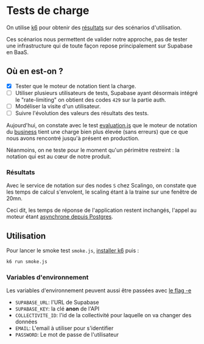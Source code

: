 # Tests de charge

On utilise [k6](https://k6.io/) pour obtenir des [résultats](https://k6.io/docs/get-started/results-output/) sur des scénarios d'utilisation.

Ces scénarios nous permettent de valider notre approche, pas de tester une infrastructure qui de toute façon repose principalement sur Supabase en BaaS. 

## Où en est-on ?
- [x] Tester que le moteur de notation tient la charge.
- [ ] Utiliser plusieurs utilisateurs de tests, Supabase ayant désormais intégré le "rate-limiting" on obtient des codes `429` sur la partie auth.
- [ ] Modéliser la visite d'un utilisateur.
- [ ] Suivre l'évolution des valeurs des résultats des tests.

Aujourd'hui, on constate avec le test [evaluation.js](evaluation.js) que le moteur de notation du [business](../business/README.md) tient une charge bien plus élevée (sans erreurs) que ce que nous avons rencontré jusqu'à présent en production. 

Néanmoins, on ne teste pour le moment qu'un périmètre restreint : la notation qui est au cœur de notre produit.
 
### Résultats
Avec le service de notation sur des nodes `S` chez Scalingo, on constate que les temps de calcul s'envolent, le scaling étant à la traine sur une fenêtre de 20mn.

Ceci dit, les temps de réponse de l'application restent inchangés, l'appel au moteur étant [asynchrone depuis Postgres](https://github.com/supabase/pg_net/).  

## Utilisation
Pour lancer le smoke test `smoke.js`, [installer k6](https://k6.io/docs/get-started/installation/) puis :
```sh
k6 run smoke.js
```

### Variables d'environnement
Les variables d'environnement peuvent aussi être passées avec [le flag -e](https://k6.io/docs/using-k6/environment-variables/)
- `SUPABASE_URL`: l'URL de Supabase
- `SUPABASE_KEY`: la clé **anon** de l'API 
- `COLLECTIVITE_ID`: l'id de la collectivité pour laquelle on va changer des données 
- `EMAIL`: L'email à utiliser pour s'identifier
- `PASSWORD`: Le mot de passe de l'utilisateur  
